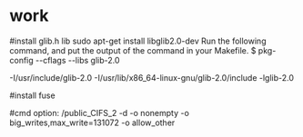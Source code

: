 # work

#install glib.h lib
sudo apt-get install libglib2.0-dev 
Run the following command, and put the output of the command in your Makefile.
$ pkg-config --cflags --libs glib-2.0

-I/usr/include/glib-2.0 -I/usr/lib/x86_64-linux-gnu/glib-2.0/include  -lglib-2.0

#install fuse

#cmd option: 
/public_CIFS_2  -d -o nonempty -o  big_writes,max_write=131072  -o allow_other


